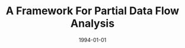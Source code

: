 ---
title: "A Framework For Partial Data Flow Analysis"
date: 1994-01-01
venue: "Proceedings of the International Conference on Software Maintenance, ICSM 1994, Victoria, BC, Canada, September 1994"
paperurl: https://doi.org/10.1109/ICSM.1994.336794
authors: "Rajiv Gupta and Mary Lou Soffa"
awards: ""
---